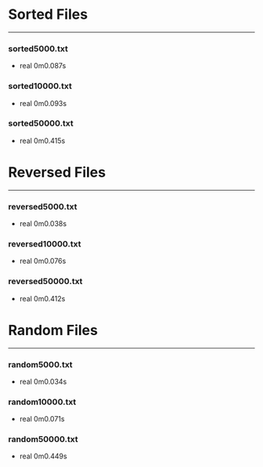 # Sorted Files
___
### sorted5000.txt
- real    0m0.087s

### sorted10000.txt
- real    0m0.093s

### sorted50000.txt
- real    0m0.415s

# Reversed Files
___
### reversed5000.txt
- real    0m0.038s

### reversed10000.txt
- real    0m0.076s

### reversed50000.txt
- real    0m0.412s

# Random Files
___
### random5000.txt
- real    0m0.034s

### random10000.txt
- real    0m0.071s

### random50000.txt
- real    0m0.449s
